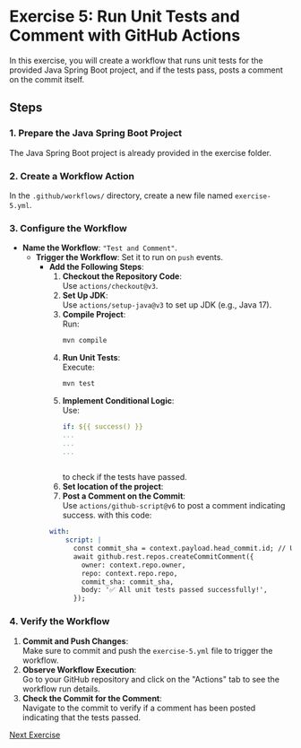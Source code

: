 # Exercise 5: Run Unit Tests and Comment with GitHub Actions

In this exercise, you will create a workflow that runs unit tests for the provided Java Spring Boot project, and if the tests pass, posts a comment on the commit itself.

## Steps

### 1. Prepare the Java Spring Boot Project
The Java Spring Boot project is already provided in the exercise folder.

### 2. Create a Workflow Action
In the `.github/workflows/` directory, create a new file named `exercise-5.yml`.

### 3. Configure the Workflow
- **Name the Workflow**: `"Test and Comment"`.
  - **Trigger the Workflow**: Set it to run on `push` events.
    - **Add the Following Steps**:
        1. **Checkout the Repository Code**:  
           Use `actions/checkout@v3`.
        2. **Set Up JDK**:  
           Use `actions/setup-java@v3` to set up JDK (e.g., Java 17).
        3. **Compile Project**:  
           Run:
           ```bash
           mvn compile
           ```
        4. **Run Unit Tests**:  
           Execute:
           ```bash
           mvn test
           ```
        5. **Implement Conditional Logic**:  
           Use:
           ```yaml
           if: ${{ success() }}
           ...
           ...
           ...
       
           ```
           to check if the tests have passed.
        6. **Set location of the project**: 
        7. **Post a Comment on the Commit**:  
           Use `actions/github-script@v6` to post a comment indicating success.
           with this code:
        ```yaml
        with:
            script: |
              const commit_sha = context.payload.head_commit.id; // Use the correct commit SHA
              await github.rest.repos.createCommitComment({
                owner: context.repo.owner,
                repo: context.repo.repo,
                commit_sha: commit_sha,
                body: '✅ All unit tests passed successfully!',
              });

### 4. Verify the Workflow
1. **Commit and Push Changes**:  
   Make sure to commit and push the `exercise-5.yml` file to trigger the workflow.
2. **Observe Workflow Execution**:  
   Go to your GitHub repository and click on the "Actions" tab to see the workflow run details.
3. **Check the Commit for the Comment**:  
   Navigate to the commit to verify if a comment has been posted indicating that the tests passed.


[Next Exercise](../exercise-6/README.md)